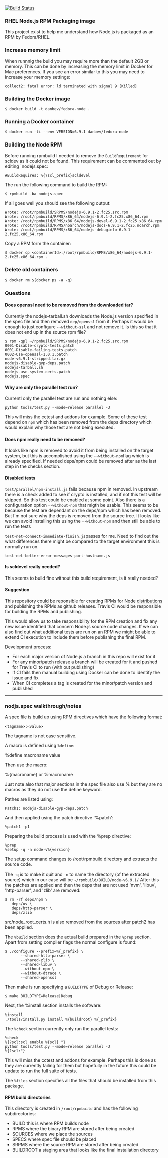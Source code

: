 [![Build Status](https://travis-ci.org/danbev/node-rpm.svg?branch=master)](https://travis-ci.org/danbev/node-rpm)

### RHEL Node.js RPM Packaging image
This project exist to help me understand how Node.js is packaged as an RPM by Fedora/RHEL.

### Increase memory limit
When runnnig the build you may require more than the default 2GB or memory.
This can be done by increasing the memory limit in Docker for Mac preferences.
If you see an error similar to this you may need to increase your memory settings:

    collect2: fatal error: ld terminated with signal 9 [Killed]

### Building the Docker image

    $ docker build -t danbev/fedora-node .

### Running a Docker container

    $ docker run -ti --env VERSION=6.9.1 danbev/fedora-node

### Building the Node RPM
Before running rpmbuild I needed to remove the `BuildRequirement` for scldev as it could not be found. This
requirement can be commented out by editing `nodejs.spec:

    #BuildRequires: %{?scl_prefix}scldevel

The run the following command to build the RPM:

    $ rpmbuild -ba nodejs.spec

If all goes well you should see the following output:

    Wrote: /root/rpmbuild/SRPMS/nodejs-6.9.1-2.fc25.src.rpm
    Wrote: /root/rpmbuild/RPMS/x86_64/nodejs-6.9.1-2.fc25.x86_64.rpm
    Wrote: /root/rpmbuild/RPMS/x86_64/nodejs-devel-6.9.1-2.fc25.x86_64.rpm
    Wrote: /root/rpmbuild/RPMS/noarch/nodejs-docs-6.9.1-2.fc25.noarch.rpm
    Wrote: /root/rpmbuild/RPMS/x86_64/nodejs-debuginfo-6.9.1-2.fc25.x86_64.rpm


Copy a RPM form the container:

    $ docker cp <containerId>:/root/rpmbuild/RPMS/x86_64/nodejs-6.9.1-2.fc25.x86_64.rpm .


### Delete old containers

    $ docker rm $(docker ps -a -q)


### Questions

#### Does openssl need to be removed from the downloaded tar?
Currently the nodejs-tarball.sh downloads the Node.js version specified in the 
spec file and then removed `dep/openssl` from it. Perhaps it would be enough
to just configure `--without-ssl` and not remove it. Is this so that it does not
end up in the source rpm file?

    $ rpm -qpl ~/rpmbuild/SRPMS/nodejs-6.9.1-2.fc25.src.rpm
    0001-Disable-crypto-tests.patch
    0001-Disable-failing-tests.patch
    0002-Use-openssl-1.0.1.patch
    node-v6.9.1-stripped.tar.gz
    nodejs-disable-gyp-deps.patch
    nodejs-tarball.sh
    nodejs-use-system-certs.patch
    nodejs.spec

#### Why are only the parallel test run?
Currentl only the parallel test are run and nothing else:

    python tools/test.py --mode=release parallel -J

This will miss the cctest and addons for example. Some of these test depend on `npm` which
has been removed from the deps directory which would explain why those test are not being
executed. 

#### Does npm really need to be removed?
It looks like npm is removed to avoid it from being installed on the target system, but
this is accomplished using the `--without-npm`flag which is already specified.
If needed deps/npm could be removed after as the last step in the checks section.


#### Disabled tests
`test/parallel/npm-install.js` fails because npm in removed. In upstream there is a check 
added to see if crypto is installed, and if not this test will be skipped. So this test
could be enabled at some point. Also there is a configuration option `--without-npm` that 
migth be usable. This seems to be because the test are dependant on the deps/npm which 
has been removed. But I'm not sure why the deps is removed from the source
tree. It looks like we can avoid installing this using the `--without-npm` and then still 
be able to run the tests

`test-net-connect-immediate-finish.js`passes for me. Need to find out the what differences
there might be compared to the target environment this is normally run on.

`test-net-better-error-messages-port-hostname.js`


#### Is scldevel really needed?
This seems to build fine without this build requirement, is it really needed?

#### Suggestion
This repository could be reponsible for creating RPMs for Node [distributions](http://nodejs.org/dist) and 
publishing the RPMs as github releases. Travis CI would be responsible for building the RPMs and publishing.

This would allow us to take responsibility for the RPM creation and fix any new issue identified that concern
Node.js source code changes. 
If we can also find out what additional tests are run on an RPM we might be able to extend CI execution to 
include them before publishing the final RPM.

Development process:
* For each major version of Node.js a branch in this repo will exist for it
* For any minor/patch release a branch will be created for it and pushed for Travis CI to run (with out publishing)
* If CI fails then manual building using Docker can be done to identify the issue and fix
* When CI completes a tag is created for the minor/patch version and published

_____

### nodjs.spec walkthrough/notes
A spec file is build up using RPM directives which have the following format:

    <tagname>:<value>

The tagname is not case sensitive.

A macro is defined using `%define`:

   %define macroname value

Then use the macro:

   %{macroname} or %macroname

Just note also that major sections in the spec file also use % but they are no
macros as they do not use the define keyword.

Pathes are listed using:

    Patch1: nodejs-disable-gyp-deps.patch

And then applied using the patch directive `%patch':

    %patch1 -p1

Preparing the build process is used with the %prep directive:

    %prep
    %setup -q -n node-v%{version}

The setup command changes to /root/rpmbuild directory and extracts the source code.

The `-q` is to make it quit and `-n` to name the directory (of the extracted source)
which in our case will be `~/rpmbuild/BUILD/node-v6.9.1/`
After this the patches are applied and then the deps that are not used 'nvm', 'libuv', 'http-parser', and 'zlib' are removed:

    $ rm -rf deps/npm \
       deps/uv \
       deps/http-parser \
       deps/zlib

src/node_root_certs.h is also removed from the sources after patch2 has been applied.

The `%build` section does the actual build prepared in the `%prep` section.
Apart from setting compiler flags the normal configure is found:

    $ ./configure --prefix=%{_prefix} \
           --shared-http-parser \
           --shared-zlib \
           --shared-libuv \
           --without-npm \
           --without-dtrace \
           --shared-openssl

Then make is run specifying a `BUILDTYPE` of Debug or Release:

    $ make BUILDTYPE=Release|Debug

Next, the %install section installs the software:

    %install
    ./tools/install.py install %{buildroot} %{_prefix}

The `%check` section currently only run the parallel tests:

    %check
    %{?scl:scl enable %{scl} "}
    python tools/test.py --mode=release parallel -J
    %{?scl:"}

This will miss the cctest and addons for example. Perhaps this is done as they
are currently failing for them but hopefully in the future this could be update
to run the full suite of tests.

The `%files` section specifies all the files that should be installed from this
package.


#### RPM build directories
This directory is created in `/root/rpmbuild` and has the following subdirectories:

* BUILD      this is where RPM builds node
* RPMS       where the binary RPM are stored after being created
* SOURCES    where we place the sources
* SPECS      where spec file should be placed
* SRPMS      where the source RPM are stored after being created
* BUILDROOT  a staging area that looks like the final installation directory
